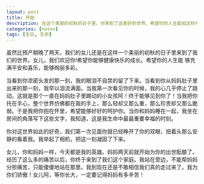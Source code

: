 ```yaml
---
layout: post
title: 开始 
description: 在这个美丽的初秋的日子里，你来到了这美好的世界。希望你的人生能如这秋叶一样绚丽多彩。
categories: [notes]
tags: [生日, 生命]
---
```


虽然比预产期晚了两天，我们的女儿还是在这样一个美丽的初秋的日子里来到了我们的世界。女儿，我们欢迎你!希望你能够健康快乐的成长。希望你的人生能
够充满平安和喜乐，能够绚丽多彩。

当看到你浓密头发的那一刻，我的眼泪不自禁的留了下来。当看到你从妈妈肚子里出来的那一刻，我早以泪流满面。当我第一次看见你的时候，我的心几乎停止了跳动。这就是那个一直在妈妈肚子里踢动的小女孩阿！终于能够见到你了！当我把你托在手心，整个世界仿佛都在我的手上，那么轻却又那么重，那么珍贵却又那么脆弱。于是我把你抱在怀里，希望能够好好的呵护你。当你和妈妈睡在一起，我坐在房间的角落写下这些文字，我知道，这是我生命中最最重要幸福的时刻。

你对这世界如此的好奇，我们第一次见面你就已经睁开了你的双眼，扭着头那么安静的看着我。我举起了相机，把这一刻凝固了下来。


女儿，你和妈妈一样，今天都是我的英雄。妈妈两天前就开始为你的出世酝酿了。经历了这么多的痛苦以后，你终于来到了我们这个家庭。我站在旁边，不能帮妈妈分担痛苦，只能傻傻地站在那里。我到现在还是不敢相信我们真的走过来了。我为你们骄傲！女儿阿，等你长大，一定要记得妈妈有多辛苦！
